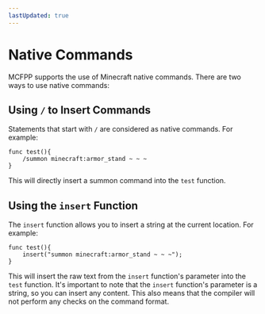 ```yaml
---
lastUpdated: true
---
```


# Native Commands

MCFPP supports the use of Minecraft native commands. There are two ways to use native commands:

## Using `/` to Insert Commands

Statements that start with `/` are considered as native commands. For example:

```mcfpp
func test(){
    /summon minecraft:armor_stand ~ ~ ~
}
```

This will directly insert a summon command into the `test` function.

## Using the `insert` Function

The `insert` function allows you to insert a string at the current location. For example:

```mcfpp
func test(){
    insert("summon minecraft:armor_stand ~ ~ ~");
}
```

This will insert the raw text from the `insert` function's parameter into the `test` function. It's important to note that the `insert` function's parameter is a string, so you can insert any content. This also means that the compiler will not perform any checks on the command format.
